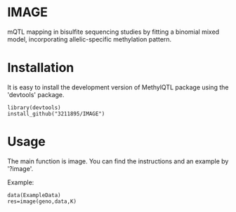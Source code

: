 # IMAGE
mQTL mapping in bisulfite sequencing studies by fitting a binomial mixed model, incorporating allelic-specific methylation pattern.

# Installation
It is easy to install the development version of MethylQTL package using the 'devtools' package.
```
library(devtools)
install_github("3211895/IMAGE")
```
# Usage
The main function is image. You can find the instructions and an example by '?image'.

Example:
```
data(ExampleData)
res=image(geno,data,K)
```

